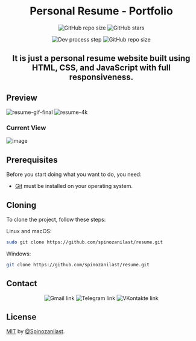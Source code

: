 <div align="center">

# Personal Resume - Portfolio

![GitHub repo size](https://img.shields.io/github/repo-size/spinozanilast/resume)
![GitHub stars](https://img.shields.io/github/stars/spinozanilast/resume)

![Dev process step](https://img.shields.io/badge/in%20process-green)
![GitHub repo size](https://img.shields.io/badge/next%20feature-portfolio%20part-blue)

## It is just a personal resume website built using HTML, CSS, and JavaScript with full responsiveness.

</div>

## Preview

![resume-gif-final](https://github.com/Spinozanilast/resume/assets/107877150/54b083db-20f6-44fc-b184-abd55db85cef)
![resume-4k](https://github.com/Spinozanilast/resume/assets/107877150/8768424e-1f6f-4fe5-9621-7dc9df67ddf2)

### Current View

![image](https://github.com/Spinozanilast/resume/assets/107877150/f9ac7aee-9c20-4748-af76-30ad786fc476)

## Prerequisites

Before you start doing what you want to do, you need:

* [Git](https://git-scm.com/downloads "Download Git") must be installed on your operating system.

## Cloning

To clone the project, follow these steps:

Linux and macOS:

```bash
sudo git clone https://github.com/spinozanilast/resume.git
```

Windows:

```bash
git clone https://github.com/spinozanilast/resume.git
```

## Contact

<div align="center">

![Gmail link](https://img.shields.io/badge/Gmail-D14836?style=for-the-badge&logo=gmail&logoColor=white&link=mailto:vadik.trolla@gmail.com)
![Telegram link](https://img.shields.io/badge/Telegram-2CA5E0?style=for-the-badge&logo=telegram&logoColor=white&link=https://t.me/spinozanilast)
![VKontakte link](https://img.shields.io/badge/вконтакте-%232E87FB.svg?&style=for-the-badge&logo=vk&logoColor=white&link=https://vk.com/spinozanilast)

</div>

## License
[MIT](/LICENSE) by [@Spinozanilast](https://github.com/spinozanilast).
